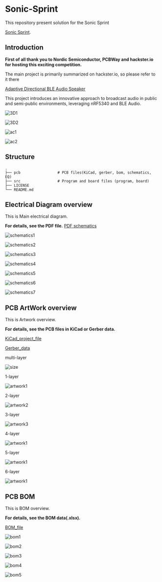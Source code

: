 # Sonic-Sprint
This repository present solution for the Sonic Sprint


[Sonic Sprint](https://www.hackster.io/contests/SonicSprint).

## Introduction
**First of all thank you to Nordic Semiconductor, PCBWay and hackster.io for hosting this exciting competition.**

The main project is primarily summarized on hackster.io, so please refer to it there 

[Adaptive Directional BLE Audio Speaker](https://www.hackster.io/iotengineer22/adaptive-directional-ble-audio-speaker-2d892d)

This project introduces an innovative approach to broadcast audio in public and semi-public environments, leveraging nRF5340 and BLE Audio.

![3D1](imgs/3D1.png)

![3D2](imgs/3D2.png)

![ac1](imgs/actual1.jpg)

![ac2](imgs/actual2.jpg)

## Structure
    .
    ├── pcb                 # PCB files(KiCad, gerber, bom, schematics, EQ)   
    ├── src                 # Program and board files (program, board)   
    ├── LICENSE
    └── README.md


## Electrical Diagram overview

This is Main electrical diagram.

**For details, see the PDF file.**
[PDF schematics](pcb/schematics)

![schematics1](imgs/sch1.png)

![schematics2](imgs/sch2.png)

![schematics3](imgs/sch3.png)

![schematics4](imgs/sch4.png)

![schematics5](imgs/sch5.png)

![schematics6](imgs/sch6.png)

![schematics7](imgs/sch7.png)


## PCB ArtWork overview

This is Artwork overview.

**For details, see the PCB files in KiCad or Gerber data.**

[KiCad_project_file](pcb/kicad)

[Gerber_data](pcb/gerber)

multi-layer

![size](imgs/size.png)

1-layer

![artwork1](imgs/1-layer.png)

2-layer

![artwork2](imgs/2-layer.png)

3-layer

![artwork3](imgs/3-layer.png)

4-layer

![artwork1](imgs/4-layer.png)

5-layer

![artwork1](imgs/5-layer.png)

6-layer

![artwork1](imgs/6-layer.png)


## PCB BOM

This is BOM overview.

**For details, see the BOM data(.xlsx).**

[BOM_file](pcb/bom)

![bom1](imgs/bom1.png)

![bom2](imgs/bom2.png)

![bom3](imgs/bom3.png)

![bom4](imgs/bom4.png)

![bom5](imgs/bom5.png)
